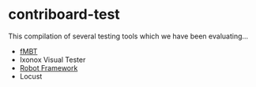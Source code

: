 # contriboard-test

This compilation of several testing tools which we have been evaluating...


  * [fMBT](https://01.org/fmbt)
  * Ixonox Visual Tester
  * [Robot Framework](http://robotframework.org/)
  * Locust 
